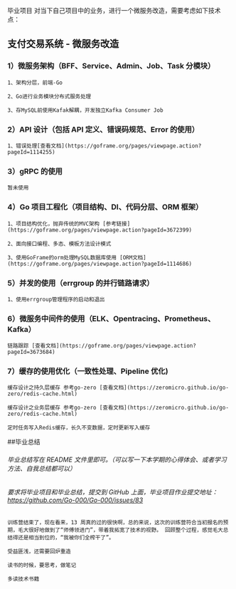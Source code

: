 毕业项目
对当下自己项目中的业务，进行一个微服务改造，需要考虑如下技术点：

## 支付交易系统 - 微服务改造

### 1）微服务架构（BFF、Service、Admin、Job、Task 分模块）

    1、架构分层，前端-Go

    2、Go进行业务模块分布式服务处理

    3、存MySQL前使用Kafak解耦，开发独立Kafka Consumer Job

### 2）API 设计（包括 API 定义、错误码规范、Error 的使用）

    1、错误处理[查看文档](https://goframe.org/pages/viewpage.action?pageId=1114255)

### 3）gRPC 的使用
    暂未使用

### 4）Go 项目工程化（项目结构、DI、代码分层、ORM 框架）
    1、项目结构优化，抛弃传统的MVC架构 [参考链接](https://goframe.org/pages/viewpage.action?pageId=3672399)

    2、面向接口编程、多态、模板方法设计模式

    3、使用GoFrame的orm处理MySQL数据库使用 [ORM文档](https://goframe.org/pages/viewpage.action?pageId=1114686)

### 5）并发的使用（errgroup 的并行链路请求）

    1、使用errgroup管理程序的启动和退出

### 6）微服务中间件的使用（ELK、Opentracing、Prometheus、Kafka）
    链路跟踪 [查看文档](https://goframe.org/pages/viewpage.action?pageId=3673684)

### 7）缓存的使用优化（一致性处理、Pipeline 优化)
    缓存设计之持久层缓存 参考go-zero [查看文档](https://zeromicro.github.io/go-zero/redis-cache.html)

    缓存设计之业务层缓存 参考go-zero [查看文档](https://zeromicro.github.io/go-zero/redis-cache.html)

    定时任务写入Redis缓存，长久不变数据，定时更新写入缓存

##毕业总结

###### 毕业总结写在 README 文件里即可。（可以写一下本学期的心得体会、或者学习方法、自我总结都可以）
###### 要求将毕业项目和毕业总结，提交到 GitHub 上面，毕业项目作业提交地址：https://github.com/Go-000/Go-000/issues/83

    训练营结束了，现在看来，13 周真的过的很快啊，总的来说，这次的训练营符合当初报名的预期，毛大很好地做到了“师傅领进门”，带着我拓宽了技术的视野。 回顾整个过程，感觉毛大总结得还是相当到位的，“我被你们全榨干了”。

    受益匪浅，还需要回炉重造

    读书的时候，要思考，做笔记

    多读技术书籍

